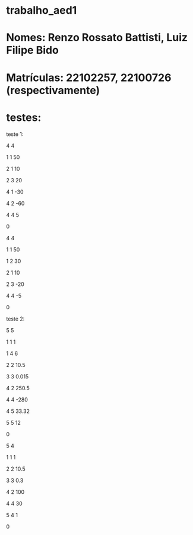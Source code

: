 ﻿# trabalho_aed1
# Nomes: Renzo Rossato Battisti, Luiz Filipe Bido
# Matrículas: 22102257, 22100726 (respectivamente)

# testes:
teste 1:

4 4

1 1 50

2 1 10

2 3 20

4 1 -30

4 2 -60

4 4 5

0

4 4

1 1 50

1 2 30

2 1 10

2 3 -20

4 4 -5

0

teste 2:

5 5

1 1 1

1 4 6

2 2 10.5

3 3 0.015

4 2 250.5

4 4 -280

4 5 33.32

5 5 12

0

5 4

1 1 1

2 2 10.5

3 3 0.3

4 2 100

4 4 30

5 4 1

0
